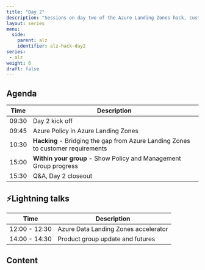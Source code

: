 ```yaml
---
title: "Day 2"
description: "Sessions on day two of the Azure Landing Zones hack, customising the default deployment to match your design."
layout: series
menu:
  side:
    parent: alz
    identifier: alz-hack-day2
series:
 - alz
weight: 6
draft: false
---
```


## Agenda

| **Time** | **Description**
|---|---|
| 09:30 | Day 2 kick off |
| 09:45 | Azure Policy in Azure Landing Zones |
| 10:30 | **Hacking** - Bridging the gap from Azure Landing Zones to customer requirements |
| 15:00 | **Within your group** - Show Policy and Management Group progress |
| 15:30 | Q&A, Day 2 closeout |

## ⚡Lightning talks

| **Time** | **Description**
|---|---|
| 12:00 - 12:30 | Azure Data Landing Zones accelerator |
| 14:00 - 14:30 | Product group update and futures |

## Content
